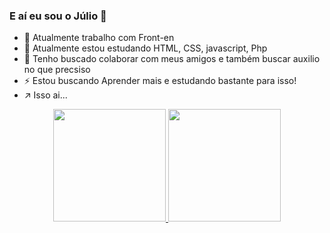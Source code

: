 ### E aí eu sou o Júlio 👋

- 🔭 Atualmente trabalho com Front-en
- 🌱 Atualmente estou estudando HTML, CSS, javascript, Php
- 👯 Tenho buscado colaborar com meus amigos e também buscar auxilio no que precsiso
- ⚡ Estou buscando Aprender mais e estudando bastante para isso!
- ↗️ Isso ai...

<div align="center">
  <a href="https://github.com/juliocesarcoutinho">
  <img height="180em" src="https://github-readme-stats.vercel.app/api?username=juliocesarcoutinho&show_icons=true&theme=dark&include_all_commits=true&count_private=true"/>
  <img height="180em" src="https://github-readme-stats.vercel.app/api/top-langs/?username=juliocesarcoutinho&layout=compact&langs_count=7&theme=dark"/>
</div>
